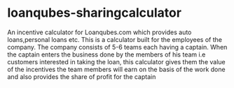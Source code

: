 # loanqubes-sharingcalculator
An incentive calculator for 
Loanqubes.com which  provides auto loans,personal loans etc.
This is a calculator built for the employees of the company.
The company consists of 5-6 teams each having a captain.
When the captain enters the business done by the members of his team i.e customers interested in taking the loan, 
this calculator gives them the value of the incentives the team members will earn on the basis of the work done and 
also provides the share of profit for the captain


